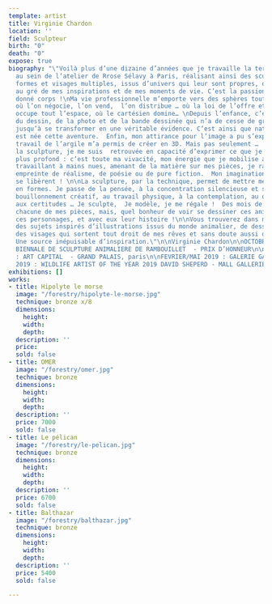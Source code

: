 ```yaml
---
template: artist
title: Virginie Chardon
location: ''
field: Sculpteur
birth: "0"
death: "0"
expose: true
biography: "\"Voilà plus d’une dizaine d’années que je travaille la terre glaise,
  au sein de l’atelier de Rrose Sélavy à Paris, réalisant ainsi des sculptures aux
  formes et visages multiples, issus d’univers qui leur sont propres, qui ont évolué
  au gré de mes inspirations et de mes moments de vie. C’est la passion qui leur a
  donné corps !\nMa vie professionnelle m’emporte vers des sphères toutes autres,
  où l’on négocie, l’on vend,  l’on distribue … où la loi de l’offre et la demande
  occupe tout l’espace, où le cartésien domine… \nDepuis l’enfance, c’est la passion
  du dessin, de la photo et de la bande dessinée qui n’a de cesse de grandir en moi
  jusqu’à se transformer en une véritable évidence. C’est ainsi que naturellement
  est née cette aventure.  Enfin, mon attirance pour l’image a pu s’exprimer : le
  travail de l’argile m’a permis de créer en 3D. Mais pas seulement … ! A travers
  la sculpture, je me suis  retrouvée en capacité d’exprimer ce que je ressens de
  plus profond : c’est toute ma vivacité, mon énergie que je mobilise alors. Ainsi
  travaillant à mains nues, amenant de la matière sur mes pièces, je raconte une histoire,
  empreinte de réalisme, de poésie ou de pure fiction.  Mon imagination, ma technique
  se libèrent ! \n\nLa sculpture, par la technique, permet de mettre mes émotions
  en formes. Je passe de la pensée, à la concentration silencieuse et solitaire, au
  bouillonnement créatif, au travail physique, à la contemplation, au questionnement,
  aux certitudes … Je sculpte,  Je modèle, je me régale !  Des mois de travail pour
  chacune de mes pièces, mais, quel bonheur de voir se dessiner ces animaux, ces visages,
  ces personnages, et avec eux leur histoire !\n\nVous trouverez dans mon travail
  des sujets inspirés d’illustrations issus du monde animalier, de dessins de BD,
  des visages qui sortent tout droit de mes rêves et sans doute aussi de mes rencontres.
  Une source inépuisable d’inspiration.\"\n\nVirginie Chardon\n\nOCTOBRE 2018 : 13EME
  BIENNALE DE SCULPTURE ANIMALIERE DE RAMBOUILLET  - PRIX D’HONNEUR\n\nFEVRIER 2019
  : ART CAPITAL  - GRAND PALAIS, paris\n\nFEVRIER/MAI 2019 : GALERIE GAÏA, Nantes\n\nMAI
  2019 : WILDLIFE ARTIST OF THE YEAR 2019 DAVID SHEPERD - MALL GALLERIES, London"
exhibitions: []
works:
- title: Hipolyte le morse
  image: "/forestry/hipolyte-le-morse.jpg"
  technique: bronze x/8
  dimensions:
    height: 
    width: 
    depth: 
  description: ''
  price: 
  sold: false
- title: OMER
  image: "/forestry/omer.jpg"
  technique: bronze
  dimensions:
    height: 
    width: 
    depth: 
  description: ''
  price: 7000
  sold: false
- title: Le pélican
  image: "/forestry/le-pelican.jpg"
  technique: bronze
  dimensions:
    height: 
    width: 
    depth: 
  description: ''
  price: 6700
  sold: false
- title: Balthazar
  image: "/forestry/balthazar.jpg"
  technique: bronze
  dimensions:
    height: 
    width: 
    depth: 
  description: ''
  price: 5400
  sold: false

---
```

